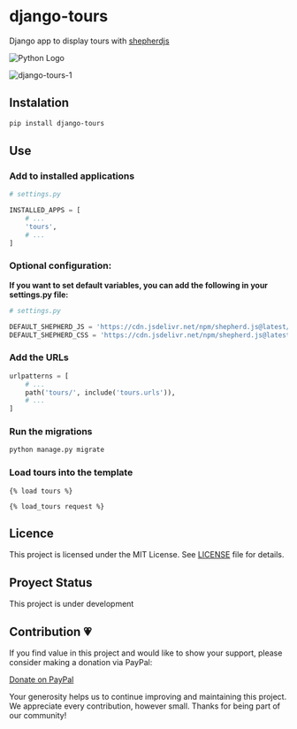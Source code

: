 # django-tours

Django app to display tours with [shepherdjs](https://shepherdjs.dev/)

![Python Logo](https://www.python.org/static/community_logos/python-logo.png "Sample inline image")

![django-tours-1](https://github.com/wilmerm/django-tours/assets/44853160/d7a8c20f-ddb1-4f93-b287-e143813aef95)

## Instalation

```bash
pip install django-tours
```

## Use

### Add to installed applications

```py
# settings.py

INSTALLED_APPS = [
    # ...
    'tours',
    # ...
]
```

### Optional configuration:

**If you want to set default variables, you can add the following in your settings.py file:**

```py
# settings.py

DEFAULT_SHEPHERD_JS = 'https://cdn.jsdelivr.net/npm/shepherd.js@latest/dist/js/shepherd.min.js'
DEFAULT_SHEPHERD_CSS = 'https://cdn.jsdelivr.net/npm/shepherd.js@latest/dist/css/shepherd.css'
```

### Add the URLs

```py
urlpatterns = [
    # ...
    path('tours/', include('tours.urls')),
    # ...
]
```

### Run the migrations

```py
python manage.py migrate
```

### Load tours into the template

```django
{% load tours %}

{% load_tours request %}
```

## Licence

This project is licensed under the MIT License. See [LICENSE](LICENSE) file for details.

## Proyect Status

This project is under development

## Contribution 💗

If you find value in this project and would like to show your support, please consider making a donation via PayPal:

[Donate on PayPal](https://paypal.me/martinezwilmer?country.x=DO&locale.x=es_XC)

Your generosity helps us to continue improving and maintaining this project. We appreciate every contribution, however small. Thanks for being part of our community!
